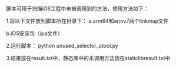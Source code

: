 脚本可用于扫描iOS工程中未被调用到的方法，使用方法如下：

1.将以下文件放到脚本所在目录下：
 a.arm64和armv7两个linkmap文件
 
 b.iOS安装包（ipa文件）

2.运行脚本：
python unused_selector_otool.py

3.结果放在result.txt中，静态库中的未调用方法放在staticlibresult.txt中
